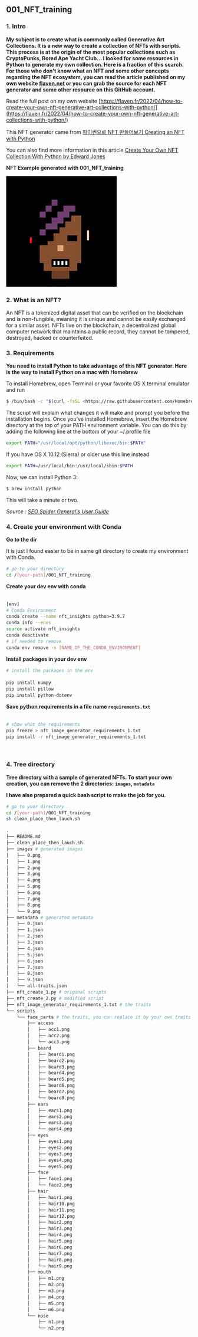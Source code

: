 ## 001_NFT_training

### 1. Intro

**My subject is to create what is commonly called Generative Art Collections. It is a new way to create a collection of NFTs with scripts. This process is at the origin of the most popular collections such as CryptoPunks, Bored Ape Yacht Club... I looked for some resources in Python to generate my own collection. Here is a fraction of this search. For those who don't know what an NFT and some other concepts regarding the NFT ecosystem, you can read the article published on my own website [flaven.net](https://flaven.fr/) or you can grab the source for each NFT generator and some other resource on this GitHub account.**

Read the full post on my own website [https://flaven.fr/2022/04/how-to-create-your-own-nft-generative-art-collections-with-python/](https://flaven.fr/2022/04/how-to-create-your-own-nft-generative-art-collections-with-python/)

This NFT generator came from [파이썬으로 NFT 만들어보기 Creating an NFT with Python](https://github.com/sonmh79/NFT_training/blob/master/nft_create.py)

You can also find more information in this article [Create Your Own NFT Collection With Python by Edward Jones](https://betterprogramming.pub/create-your-own-nft-collection-with-python-82af40abf99f)

**NFT Example generated with 001_NFT_training**

![NFT Example generated with 001_NFT_training](example_nft.png "NFT Example generated with 001_NFT_training")



### 2. What is an NFT?
An NFT is a tokenized digital asset that can be verified on the blockchain and is non-fungible, meaning it is unique and cannot be easily exchanged for a similar asset. NFTs live on the blockchain, a decentralized global computer network that maintains a public record, they cannot be tampered, destroyed, hacked or counterfeited.


### 3. Requirements
**You need to install Python to take advantage of this NFT generator. Here is the way to install Python on a mac with Homebrew**

To install Homebrew, open Terminal or your favorite OS X terminal emulator and run

```bash
$ /bin/bash -c "$(curl -fsSL <https://raw.githubusercontent.com/Homebrew/install/master/install.sh>)"
```


The script will explain what changes it will make and prompt you before the installation begins. Once you’ve installed Homebrew, insert the Homebrew directory at the top of your PATH environment variable. You can do this by adding the following line at the bottom of your ~/.profile file

```bash
export PATH="/usr/local/opt/python/libexec/bin:$PATH"
```

If you have OS X 10.12 (Sierra) or older use this line instead

```bash
export PATH=/usr/local/bin:/usr/local/sbin:$PATH
```

Now, we can install Python 3:

```bash
$ brew install python
```

This will take a minute or two.

*Source : [SEO Spider General's User Guide](https://docs.python-guide.org/starting/install3/osx/)*

### 4. Create your environment with Conda

**Go to the dir**

It is just I found easier to be in same git directory to create my environment with Conda.

```bash
# go to your directory
cd /[your-path]/001_NFT_training
```

**Create your dev env with conda**

```bash

[env]
# Conda Environment
conda create --name nft_insights python=3.9.7
conda info --envs
source activate nft_insights
conda deactivate
# if needed to remove
conda env remove -n [NAME_OF_THE_CONDA_ENVIRONMENT]

```


**Install packages in your dev env**

```bash
# install the packages in the env

pip install numpy
pip install pillow
pip install python-dotenv
```

**Save python requirements in a file name `requirements.txt`**

```bash

# show what the requirements
pip freeze > nft_image_generator_requirements_1.txt
pip install -r nft_image_generator_requirements_1.txt




```


### 4. Tree directory

**Tree directory with a sample of generated NFTs. To start your own creation, you can remove the 2 directories: `images`, `metadata`**


**I have also prepared a quick bash script to make the job for you.**
```bash
# go to your directory
cd /[your-path]/001_NFT_training
sh clean_place_then_lauch.sh

```


```bash
.
├── README.md
├── clean_place_then_lauch.sh
├── images # generated images
│   ├── 0.png
│   ├── 1.png
│   ├── 2.png
│   ├── 3.png
│   ├── 4.png
│   ├── 5.png
│   ├── 6.png
│   ├── 7.png
│   ├── 8.png
│   └── 9.png
├── metadata # generated metadata
│   ├── 0.json
│   ├── 1.json
│   ├── 2.json
│   ├── 3.json
│   ├── 4.json
│   ├── 5.json
│   ├── 6.json
│   ├── 7.json
│   ├── 8.json
│   ├── 9.json
│   └── all-traits.json
├── nft_create_1.py # original scripts
├── nft_create_2.py # modified script 
├── nft_image_generator_requirements_1.txt # the traits
└── scripts
    └── face_parts # the traits, you can replace it by your own traits
        ├── access
        │   ├── acc1.png
        │   ├── acc2.png
        │   └── acc3.png
        ├── beard
        │   ├── beard1.png
        │   ├── beard2.png
        │   ├── beard3.png
        │   ├── beard4.png
        │   ├── beard5.png
        │   ├── beard6.png
        │   ├── beard7.png
        │   └── beard8.png
        ├── ears
        │   ├── ears1.png
        │   ├── ears2.png
        │   ├── ears3.png
        │   └── ears4.png
        ├── eyes
        │   ├── eyes1.png
        │   ├── eyes2.png
        │   ├── eyes3.png
        │   ├── eyes4.png
        │   └── eyes5.png
        ├── face
        │   ├── face1.png
        │   └── face2.png
        ├── hair
        │   ├── hair1.png
        │   ├── hair10.png
        │   ├── hair11.png
        │   ├── hair12.png
        │   ├── hair2.png
        │   ├── hair3.png
        │   ├── hair4.png
        │   ├── hair5.png
        │   ├── hair6.png
        │   ├── hair7.png
        │   ├── hair8.png
        │   └── hair9.png
        ├── mouth
        │   ├── m1.png
        │   ├── m2.png
        │   ├── m3.png
        │   ├── m4.png
        │   ├── m5.png
        │   └── m6.png
        └── nose
            ├── n1.png
            └── n2.png
```


<!-- 
## VIDEOS

[Python, Screaming Frog, SEO, Automate, POC Part 1 Manipulating Data with Streamlit & SQLite with the help of SQLAlchemy](https://www.youtube.com/watch?v=6R0HYHIVVUQ)
[![Python, Screaming Frog, SEO, Automate, POC Part 1 Manipulating Data with Streamlit & SQLite with the help of SQLAlchemy](howto_python_automate_screaming_frog_using_sql_lite_streamlit_good_001.png)](https://www.youtube.com/watch?v=6R0HYHIVVUQ)

[Python, Screaming Frog, SEO, Automate, POC Part 2 Creating Database in SQLite with Streamlit and SQLAlchemy](https://www.youtube.com/watch?v=i_WrW5-i2wY)
[![Python, Screaming Frog, SEO, Automate, POC Part 2 Creating Database in SQLite with Streamlit and SQLAlchemy](howto_python_automate_screaming_frog_using_sql_lite_streamlit_002.png)](https://www.youtube.com/watch?v=i_WrW5-i2wY)

[Python, Screaming Frog, SEO, Automate, POC Part 3 Creating Database in SQLite with Streamlit and SQLAlchemy](https://www.youtube.com/watch?v=PMC36ZGDWQ8)
[![Python, Screaming Frog, SEO, Automate, POC Part 3 Creating Database in SQLite with Streamlit and SQLAlchemy](howto_python_automate_screaming_frog_using_the_streamlit_003.png)](https://www.youtube.com/watch?v=PMC36ZGDWQ8)
 -->
